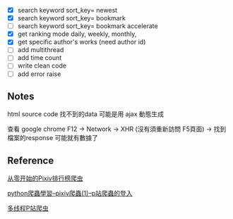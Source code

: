 - [X] search keyword sort_key= newest
- [X] search keyword sort_key= bookmark
- [ ] search keyword sort_key= bookmark accelerate
- [X] get ranking mode daily, weekly, monthly, 
- [X] get specific author's works (need author id)
- [ ] add multithread
- [ ] add time count
- [ ] write clean code
- [ ] add error raise

## Notes
html source code 找不到的data 可能是用 ajax 動態生成

查看 google chrome F12 -> Network -> XHR (沒有須重新訪問 F5頁面) -> 找到檔案的response 可能就有數據了

## Reference
[从零开始的Pixiv排行榜爬虫](https://zhuanlan.zhihu.com/p/26685820)

[python爬蟲學習–pixiv爬蟲(1)–p站爬蟲的登入](https://codertw.com/%E7%A8%8B%E5%BC%8F%E8%AA%9E%E8%A8%80/538948/)


[多线程P站爬虫](https://github.com/f1shh/web-crewler-for-pixiv/blob/master/pixiv.py)
